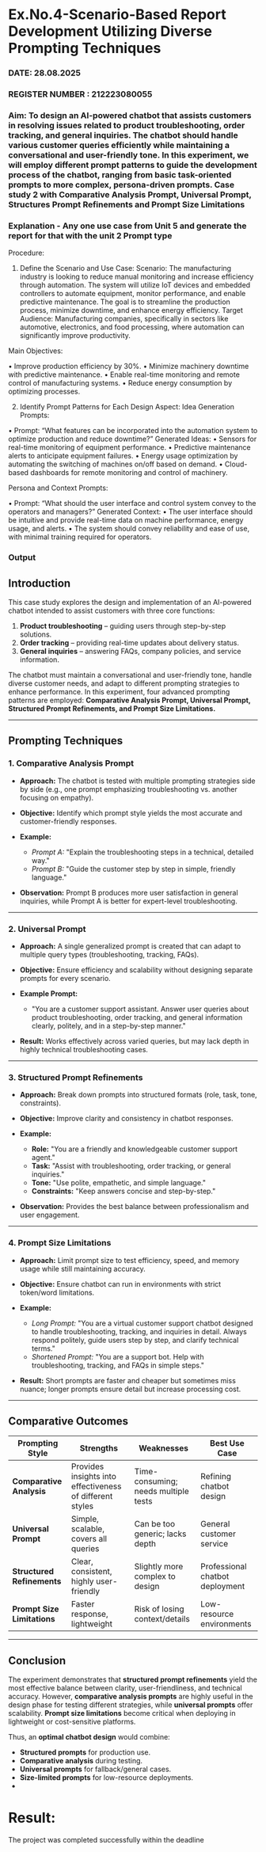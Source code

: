 # Ex.No.4-Scenario-Based Report Development Utilizing Diverse Prompting Techniques
### DATE: 28.08.2025                                                                           
### REGISTER NUMBER : 212223080055
### Aim: To design an AI-powered chatbot that assists customers in resolving issues related to product troubleshooting, order tracking, and general inquiries. The chatbot should handle various customer queries efficiently while maintaining a conversational and user-friendly tone. In this experiment, we will employ different prompt patterns to guide the development process of the chatbot, ranging from basic task-oriented prompts to more complex, persona-driven prompts. Case study 2 with Comparative Analysis Prompt, Universal Prompt, Structures Prompt Refinements and Prompt Size Limitations

### Explanation - Any one use case from Unit 5 and generate the report for that with the unit 2 Prompt type
Procedure:
1.	Define the Scenario and Use Case:
Scenario:
The manufacturing industry is looking to reduce manual monitoring and increase efficiency through automation. The system will utilize IoT devices and embedded controllers to automate equipment, monitor performance, and enable predictive maintenance. The goal is to streamline the production process, minimize downtime, and enhance energy efficiency.
Target Audience:
Manufacturing companies, specifically in sectors like automotive, electronics, and food processing, where automation can significantly improve productivity.


Main Objectives:

•	Improve production efficiency by 30%.
•	Minimize machinery downtime with predictive maintenance.
•	Enable real-time monitoring and remote control of manufacturing systems.
•	Reduce energy consumption by optimizing processes.
 
2.	Identify Prompt Patterns for Each Design Aspect:
Idea Generation Prompts:

•	Prompt: “What features can be incorporated into the automation system to optimize production and reduce downtime?” Generated Ideas:
•	Sensors for real-time monitoring of equipment performance.
•	Predictive maintenance alerts to anticipate equipment failures.
•	Energy usage optimization by automating the switching of machines on/off based on demand.
•	Cloud-based dashboards for remote monitoring and control of machinery.

Persona and Context Prompts:

•	Prompt: “What should the user interface and control system convey to the operators and managers?” Generated Context:
•	The user interface should be intuitive and provide real-time data on machine performance, energy usage, and alerts.
•	The system should convey reliability and ease of use, with minimal training required for operators.

### Output

## **Introduction**

This case study explores the design and implementation of an AI-powered chatbot intended to assist customers with three core functions:

1. **Product troubleshooting** – guiding users through step-by-step solutions.
2. **Order tracking** – providing real-time updates about delivery status.
3. **General inquiries** – answering FAQs, company policies, and service information.

The chatbot must maintain a conversational and user-friendly tone, handle diverse customer needs, and adapt to different prompting strategies to enhance performance. In this experiment, four advanced prompting patterns are employed: **Comparative Analysis Prompt, Universal Prompt, Structured Prompt Refinements, and Prompt Size Limitations.**

---

## **Prompting Techniques**

### **1. Comparative Analysis Prompt**

* **Approach:** The chatbot is tested with multiple prompting strategies side by side (e.g., one prompt emphasizing troubleshooting vs. another focusing on empathy).
* **Objective:** Identify which prompt style yields the most accurate and customer-friendly responses.
* **Example:**

  * *Prompt A:* "Explain the troubleshooting steps in a technical, detailed way."
  * *Prompt B:* "Guide the customer step by step in simple, friendly language."
* **Observation:** Prompt B produces more user satisfaction in general inquiries, while Prompt A is better for expert-level troubleshooting.

---

### **2. Universal Prompt**

* **Approach:** A single generalized prompt is created that can adapt to multiple query types (troubleshooting, tracking, FAQs).
* **Objective:** Ensure efficiency and scalability without designing separate prompts for every scenario.
* **Example Prompt:**

  * "You are a customer support assistant. Answer user queries about product troubleshooting, order tracking, and general information clearly, politely, and in a step-by-step manner."
* **Result:** Works effectively across varied queries, but may lack depth in highly technical troubleshooting cases.

---

### **3. Structured Prompt Refinements**

* **Approach:** Break down prompts into structured formats (role, task, tone, constraints).
* **Objective:** Improve clarity and consistency in chatbot responses.
* **Example:**

  * **Role:** "You are a friendly and knowledgeable customer support agent."
  * **Task:** "Assist with troubleshooting, order tracking, or general inquiries."
  * **Tone:** "Use polite, empathetic, and simple language."
  * **Constraints:** "Keep answers concise and step-by-step."
* **Observation:** Provides the best balance between professionalism and user engagement.

---

### **4. Prompt Size Limitations**

* **Approach:** Limit prompt size to test efficiency, speed, and memory usage while still maintaining accuracy.
* **Objective:** Ensure chatbot can run in environments with strict token/word limitations.
* **Example:**

  * *Long Prompt:* "You are a virtual customer support chatbot designed to handle troubleshooting, tracking, and inquiries in detail. Always respond politely, guide users step by step, and clarify technical terms."
  * *Shortened Prompt:* "You are a support bot. Help with troubleshooting, tracking, and FAQs in simple steps."
* **Result:** Short prompts are faster and cheaper but sometimes miss nuance; longer prompts ensure detail but increase processing cost.

---

## **Comparative Outcomes**

| **Prompting Style**         | **Strengths**                                            | **Weaknesses**                       | **Best Use Case**               |
| --------------------------- | -------------------------------------------------------- | ------------------------------------ | ------------------------------- |
| **Comparative Analysis**    | Provides insights into effectiveness of different styles | Time-consuming; needs multiple tests | Refining chatbot design         |
| **Universal Prompt**        | Simple, scalable, covers all queries                     | Can be too generic; lacks depth      | General customer service        |
| **Structured Refinements**  | Clear, consistent, highly user-friendly                  | Slightly more complex to design      | Professional chatbot deployment |
| **Prompt Size Limitations** | Faster response, lightweight                             | Risk of losing context/details       | Low-resource environments       |

---

## **Conclusion**

The experiment demonstrates that **structured prompt refinements** yield the most effective balance between clarity, user-friendliness, and technical accuracy. However, **comparative analysis prompts** are highly useful in the design phase for testing different strategies, while **universal prompts** offer scalability. **Prompt size limitations** become critical when deploying in lightweight or cost-sensitive platforms.

Thus, an **optimal chatbot design** would combine:

* **Structured prompts** for production use.
* **Comparative analysis** during testing.
* **Universal prompts** for fallback/general cases.
* **Size-limited prompts** for low-resource deployments.
* 
# Result:
The project was completed successfully within the deadline


